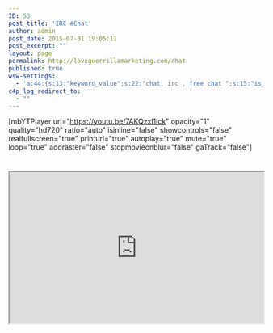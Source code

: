 ```yaml
---
ID: 53
post_title: 'IRC #Chat'
author: admin
post_date: 2015-07-31 19:05:11
post_excerpt: ""
layout: page
permalink: http://loveguerrillamarketing.com/chat
published: true
wsw-settings:
  - 'a:44:{s:13:"keyword_value";s:22:"chat, irc , free chat ";s:15:"is_meta_keyword";s:0:"";s:17:"meta_keyword_type";N;s:13:"is_meta_title";s:0:"";s:10:"meta_title";s:0:"";s:19:"is_meta_description";s:0:"";s:21:"is_meta_robot_noindex";s:0:"";s:22:"is_meta_robot_nofollow";s:0:"";s:16:"meta_description";s:0:"";s:17:"is_over_sentences";s:0:"";s:20:"first_over_sentences";s:0:"";s:19:"last_over_sentences";s:0:"";s:16:"is_rich_snippets";s:0:"";s:18:"show_rich_snippets";s:0:"";s:12:"rating_value";s:1:"0";s:13:"review_author";s:0:"";s:14:"review_summary";s:0:"";s:18:"review_description";s:0:"";s:10:"event_name";s:0:"";s:10:"event_date";s:0:"";s:9:"event_url";s:0:"";s:19:"event_location_name";s:0:"";s:21:"event_location_street";s:0:"";s:23:"event_location_locality";s:0:"";s:21:"event_location_region";s:0:"";s:12:"people_fname";s:0:"";s:12:"people_lname";s:0:"";s:15:"people_locality";s:0:"";s:13:"people_region";s:0:"";s:12:"people_title";s:0:"";s:14:"people_homeurl";s:0:"";s:15:"people_photourl";s:0:"";s:12:"product_name";s:0:"";s:16:"product_imageurl";s:0:"";s:19:"product_description";s:0:"";s:14:"product_offers";s:0:"";s:18:"is_social_facebook";s:0:"";s:25:"social_facebook_publisher";s:0:"";s:22:"social_facebook_author";s:0:"";s:21:"social_facebook_title";s:0:"";s:27:"social_facebook_description";s:0:"";s:17:"is_social_twitter";s:0:"";s:20:"social_twitter_title";s:0:"";s:26:"social_twitter_description";s:0:"";}'
c4p_log_redirect_to:
  - ""
---
```

[mbYTPlayer url="https://youtu.be/7AKQzxl1Ick" opacity="1" quality="hd720" ratio="auto" isinline="false" showcontrols="false" realfullscreen="true" printurl="true" autoplay="true" mute="true" loop="true" addraster="false" stopmovieonblur="false" gaTrack="false"]
















#

<iframe src="https://kiwiirc.com/client/irc.kiwiirc.com/?nick=guest|?&theme=cli#Love!" style="border:1; width:100%; height:300px;"></iframe>










#